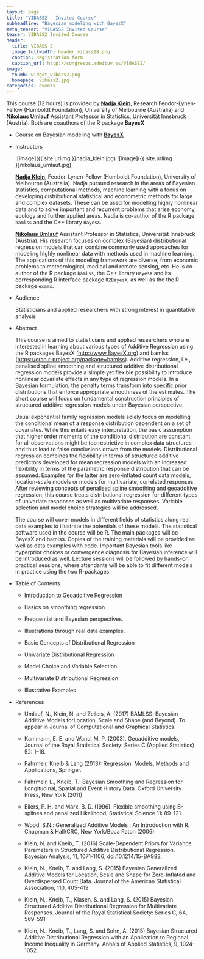 ```yaml
---
layout: page
title: "VIBASS2 - Invited Course"
subheadline: "Bayesian modeling with BayesX"
meta_teaser: "VIBASS2 Invited Course"
teaser: VIBASS2 Invited Course
header:
  title: VIBASS 2
  image_fullwidth: header_vibass18.png
  caption: Registration form
  caption_url: http://congresos.adeituv.es/VIBASS2/
image:
  thumb: widget_vibass2.png
  homepage: vibass2.jpg
categories: events
---
```


This course (12 hours) is provided by [__Nadja Klein__](https://mbs.edu/faculty/nadja-klein), Research Feodor-Lynen-Fellow (Humboldt Foundation), University of Melbourne (Australia) and [__Nikolaus Umlauf__](https://eeecon.uibk.ac.at/~umlauf/) Assistant Professor in Statistics, Universität Innsbruck (Austria). Both are coauthors of the R package __BayesX__

- Course on Bayesian modeling with [__BayesX__](http://www.uni-goettingen.de/de/bayesx/550513.html)

- Instructors

    ![image]({{ site.urlimg }}nadja_klein.jpg) 
    ![image]({{ site.urlimg }}nikolaus_umlauf.jpg)

    [__Nadja Klein__](https://mbs.edu/faculty/nadja-klein), Feodor-Lynen-Fellow (Humboldt Foundation), University of Melbourne (Australia). Nadja pursued research in the areas of Bayesian statistics, computational methods, machine learning with a focus on developing distributional statistical and econometric methods for large and complex datasets. These can be used for modelling highly nonlinear data and to solve important and recurrent problems that arise economy, ecology and further applied areas. Nadja is co-author of the R package `bamlss` and the C++ library `BayesX`.

    [__Nikolaus Umlauf__](https://eeecon.uibk.ac.at/~umlauf/) Assistant Professor in Statistics, Universität Innsbruck (Austria). His research focuses on complex (Bayesian) distributional regression models that can combine
    commonly used approaches for modeling highly nonlinear data with methods used in machine learning. The applications of this modeling framework are diverse,
    from economic problems to meteorological, medical and remote sensing, etc. He is co-author of the R package `bamlss`, the C++ library `BayesX` and its corresponding
    R interface package `R2BayesX`, as well as the the R package `exams`.

- Audience

    Statisticians and applied researchers with strong interest in quantitative analysis

-   Abstract

    This course is aimed to statisticians and applied
    researchers who are interested in learning about various
    types of Additive Regression using the R packages
    BayesX (http://www.BayesX.org) and
    bamlss (https://cran.r-project.org/package=bamlss). Additive
    regression, i.e., penalised spline smoothing and structured
    additive distributional regression models provide a simple
    yet flexible possibility to introduce nonlinear covariate
    effects in any type of regression models. In a Bayesian
    formulation, the penalty terms transform into specific prior
    distributions that enforce appropriate smoothness of
    the estimates. The short course will focus on fundamental
    construction principles of structured additive regression
    models under Bayesian perspective.

    Usual exponential family regression models solely focus on
    modelling the conditional mean of a response distribution
    dependent on a set of covariates. While this entails easy
    interpretation, the basic assumption that higher order
    moments of the conditional distribution are constant for all
    observations might be too restrictive in complex data
    structures and thus lead to false conclusions drawn from
    the models. Distributional regression combines the
    flexibility in terms of structured additive predictors
    developed for mean regression models with an increased
    flexibility in terms of the parametric response distribution
    that can be assumed. Examples for the latter are
    zero-inflated count data models, location-scale models or
    models for multivariate, correlated responses. After
    reviewing concepts of penalised spline smoothing and
    geoadditive regression, this course treats distributional
    regression for different types of univariate responses as
    well as multivariate responses. Variable selection and model
    choice strategies will be addressed.

    The course will cover models in different fields of
    statistics along real data examples to illustrate the
    potentials of these models. The statistical software used in
    the course will be R. The main packages will be BayesX
    and bamlss. Copies of the training materials will be
    provided as well as data examples with code. Important
    Bayesian tools like hyperprior choices or convergence
    diagnosis for Bayesian inference will be introduced as well.
    Lecture sessions will be followed by hands-on practical
    sessions, where attendants will be able to fit different
    models in practice using the two R-packages.

-   Table of Contents

    -   Introduction to Geoadditive Regression

    -   Basics on smoothing regression

    -   Frequentist and Bayesian perspectives.

    -   Illustrations through real data examples.

    -   Basic Concepts of Distributional Regression

    -   Univariate Distributional Regression

    -   Model Choice and Variable Selection

    -   Multivariate Distributional Regression

    -   Illustrative Examples

-   References

    -   Umlauf, N., Klein, N. and Zeileis, A. (2017) BAMLSS:
        Bayesian Additive Models forLocation, Scale and Shape
        (and Beyond). To appear in Journal of Computational and
        Graphical Statistics.

    -   Kammann, E. E. and Wand, M. P. (2003). Geoadditive
        models, Journal of the Royal Statistical Society: Series
        C (Applied Statistics) 52: 1–18.

    -   Fahrmeir, Kneib & Lang (2013): Regression: Models,
        Methods and Applications, Springer.

    -   Fahrmeir, L., Kneib, T.: Bayesian Smoothing and
        Regression for Longitudinal, Spatial and Event
        History Data. Oxford University Press, New York (2011)

    -   Eilers, P. H. and Marx, B. D. (1996). Flexible smoothing
        using B-splines and penalized Likelihood, Statistical
        Science 11: 89–121.

    -   Wood, S.N.: Generalized Additive Models : An
        Introduction with R. Chapman & Hall/CRC, New York/Boca
        Raton (2006)

    -   Klein, N. and Kneib, T. (2016) Scale-Dependent Priors
        for Variance Parameters in Structured Additive
        Distributional Regression. Bayesian Analysis, 11,
        1071-1106, doi:10.1214/15-BA983.

    -   Klein, N., Kneib, T. and Lang, S. (2015) Bayesian
        Generalized Additive Models for Location, Scale and
        Shape for Zero-Inflated and Overdispersed Count Data.
        Journal of the American Statistical Association, 110,
        405-419

    -   Klein, N., Kneib, T., Klasen, S. and Lang, S. (2015)
        Bayesian Structured Additive Distributional Regression
        for Multivariate Responses. Journal of the Royal
        Statistical Society: Series C, 64, 569-591

    -   Klein, N., Kneib, T., Lang, S. and Sohn, A. (2015)
        Bayesian Structured Additive Distributional Regression
        with an Application to Regional Income Inequality
        in Germany. Annals of Applied Statistics, 9, 1024-1052.

